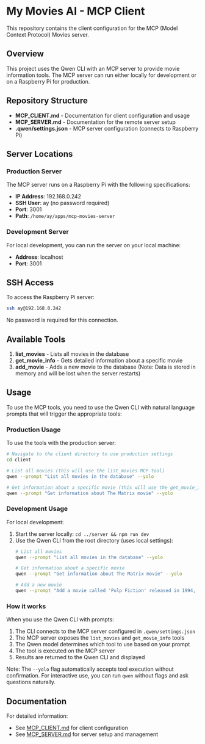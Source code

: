 # My Movies AI - MCP Client

This repository contains the client configuration for the MCP (Model Context Protocol) Movies server.

## Overview

This project uses the Qwen CLI with an MCP server to provide movie information tools. The MCP server can run either locally for development or on a Raspberry Pi for production.

## Repository Structure

- **MCP_CLIENT.md** - Documentation for client configuration and usage
- **MCP_SERVER.md** - Documentation for the remote server setup
- **.qwen/settings.json** - MCP server configuration (connects to Raspberry Pi)

## Server Locations

### Production Server
The MCP server runs on a Raspberry Pi with the following specifications:
- **IP Address**: 192.168.0.242
- **SSH User**: ay (no password required)
- **Port**: 3001
- **Path**: `/home/ay/apps/mcp-movies-server`

### Development Server
For local development, you can run the server on your local machine:
- **Address**: localhost
- **Port**: 3001

## SSH Access

To access the Raspberry Pi server:
```bash
ssh ay@192.168.0.242
```

No password is required for this connection.

## Available Tools

1. **list_movies** - Lists all movies in the database
2. **get_movie_info** - Gets detailed information about a specific movie
3. **add_movie** - Adds a new movie to the database (Note: Data is stored in memory and will be lost when the server restarts)

## Usage

To use the MCP tools, you need to use the Qwen CLI with natural language prompts that will trigger the appropriate tools:

### Production Usage
To use the tools with the production server:

```bash
# Navigate to the client directory to use production settings
cd client

# List all movies (this will use the list_movies MCP tool)
qwen --prompt "List all movies in the database" --yolo

# Get information about a specific movie (this will use the get_movie_info MCP tool)
qwen --prompt "Get information about The Matrix movie" --yolo
```

### Development Usage
For local development:

1. Start the server locally: `cd ../server && npm run dev`
2. Use the Qwen CLI from the root directory (uses local settings):
   ```bash
   # List all movies
   qwen --prompt "List all movies in the database" --yolo
   
   # Get information about a specific movie
   qwen --prompt "Get information about The Matrix movie" --yolo
   
   # Add a new movie
   qwen --prompt "Add a movie called 'Pulp Fiction' released in 1994, directed by Quentin Tarantino, in the Crime Drama genre, with a rating of 8.9" --yolo
   ```

### How it works

When you use the Qwen CLI with prompts:
1. The CLI connects to the MCP server configured in `.qwen/settings.json`
2. The MCP server exposes the `list_movies` and `get_movie_info` tools
3. The Qwen model determines which tool to use based on your prompt
4. The tool is executed on the MCP server
5. Results are returned to the Qwen CLI and displayed

Note: The `--yolo` flag automatically accepts tool execution without confirmation. For interactive use, you can run `qwen` without flags and ask questions naturally.

## Documentation

For detailed information:
- See [MCP_CLIENT.md](MCP_CLIENT.md) for client configuration
- See [MCP_SERVER.md](MCP_SERVER.md) for server setup and management
